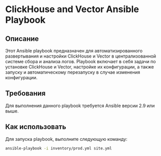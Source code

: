 # ClickHouse and Vector Ansible Playbook

## Описание

Этот Ansible playbook предназначен для автоматизированного развертывания и настройки ClickHouse и Vector в централизованной системе сбора и анализа логов. Playbook включает в себя задачи по установке ClickHouse и Vector, настройке их конфигурации, а также запуску и автоматическому перезапуску в случае изменения конфигурации.

## Требования

Для выполнения данного playbook требуется Ansible версии 2.9 или выше.

## Как использовать

Для запуска playbook, выполните следующую команду:

```bash
ansible-playbook -i inventory/prod.yml site.yml
